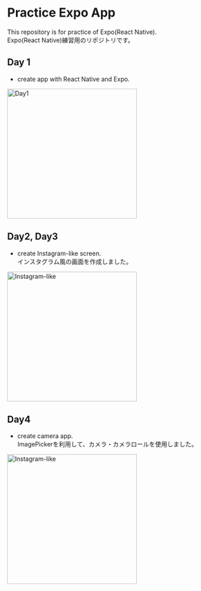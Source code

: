 # Practice Expo App
This repository is for practice of Expo(React Native).    
Expo(React Native)練習用のリポジトリです。


## Day 1
- create app with React Native and Expo.
<img src="https://github.com/yuitnnn/practice-expo-app/blob/images/images/day1.png" alt="Day1" title="Day1" width="300">

## Day2, Day3
- create Instagram-like screen.  
  インスタグラム風の画面を作成しました。
<img src="https://github.com/yuitnnn/practice-expo-app/blob/images/images/instagram-like.gif" alt="Instagram-like" title="Instagram-like" width="300">

## Day4
- create camera app.  
  ImagePickerを利用して、カメラ・カメラロールを使用しました。
<img src="https://github.com/yuitnnn/practice-expo-app/blob/images/images/cameraApp.gif" alt="Instagram-like" title="Instagram-like" width="300">
